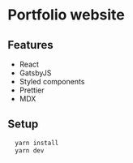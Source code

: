 # Portfolio website

## Features

- React
- GatsbyJS
- Styled components
- Prettier
- MDX

## Setup

```bash
  yarn install
  yarn dev
```
